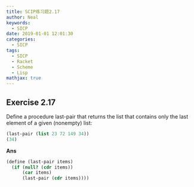 ```yaml
---
title: SCIP练习题2.17
author: Neal
keywords:
  - SICP
date: 2019-01-01 12:01:30
categories:
  - SICP
tags:
  - SICP
  - Racket
  - Scheme
  - Lisp
mathjax: true
---
```


## Exercise 2.17

Define a procedure last-pair that returns the list that contains only the last element of a given (nonempty) list:

```scheme
(last-pair (list 23 72 149 34))
(34)

```

**Ans**

```scheme
(define (last-pair items)
  (if (null? (cdr items))
      (car items)
      (last-pair (cdr items))))
```
